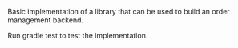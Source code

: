 Basic implementation of a library that can be used to build an order management backend.

Run gradle test to test the implementation.